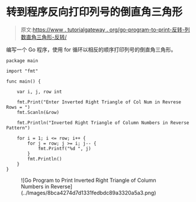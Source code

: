# 转到程序反向打印列号的倒直角三角形

> 原文:[https://www . tutorialgateway . org/go-program-to-print-反转-列数直角三角形-反转/](https://www.tutorialgateway.org/go-program-to-print-inverted-right-triangle-of-column-numbers-in-reverse/)

编写一个 Go 程序，使用 for 循环以相反的顺序打印列号的倒直角三角形。

```
package main

import "fmt"

func main() {

	var i, j, row int

	fmt.Print("Enter Inverted Right Triangle of Col Num in Revrese Rows = ")
	fmt.Scanln(&row)

	fmt.Println("Inverted Right Triangle of Column Numbers in Reverse Pattern")

	for i = 1; i <= row; i++ {
		for j = row; j >= i; j-- {
			fmt.Printf("%d ", j)
		}
		fmt.Println()
	}
}
```

<figure class="wp-block-image size-large">![Go Program to Print Inverted Right Triangle of Column Numbers in Reverse](../Images/8bca4274d7d1331fedbdc89a3320a5a3.png)</figure>